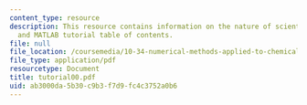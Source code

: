 ```yaml
---
content_type: resource
description: This resource contains information on the nature of scientific computing,
  and MATLAB tutorial table of contents.
file: null
file_location: /coursemedia/10-34-numerical-methods-applied-to-chemical-engineering-fall-2005/ab3000da5b30c9b3f7d9fc4c3752a0b6_tutorial00.pdf
file_type: application/pdf
resourcetype: Document
title: tutorial00.pdf
uid: ab3000da-5b30-c9b3-f7d9-fc4c3752a0b6
---
```

